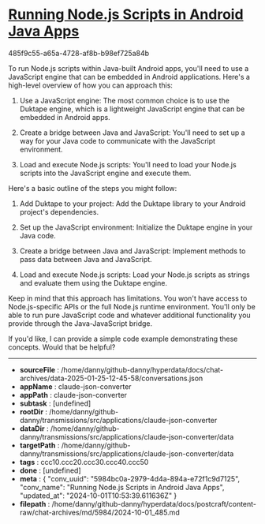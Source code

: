 # [Running Node.js Scripts in Android Java Apps](https://claude.ai/chat/5984bc0a-2979-4d4a-894a-e72f1c9d7125)

485f9c55-a65a-4728-af8b-b98ef725a84b

 To run Node.js scripts within Java-built Android apps, you'll need to use a JavaScript engine that can be embedded in Android applications. Here's a high-level overview of how you can approach this:

1. Use a JavaScript engine: The most common choice is to use the Duktape engine, which is a lightweight JavaScript engine that can be embedded in Android apps.

2. Create a bridge between Java and JavaScript: You'll need to set up a way for your Java code to communicate with the JavaScript environment.

3. Load and execute Node.js scripts: You'll need to load your Node.js scripts into the JavaScript engine and execute them.

Here's a basic outline of the steps you might follow:

1. Add Duktape to your project:
   Add the Duktape library to your Android project's dependencies.

2. Set up the JavaScript environment:
   Initialize the Duktape engine in your Java code.

3. Create a bridge between Java and JavaScript:
   Implement methods to pass data between Java and JavaScript.

4. Load and execute Node.js scripts:
   Load your Node.js scripts as strings and evaluate them using the Duktape engine.

Keep in mind that this approach has limitations. You won't have access to Node.js-specific APIs or the full Node.js runtime environment. You'll only be able to run pure JavaScript code and whatever additional functionality you provide through the Java-JavaScript bridge.

If you'd like, I can provide a simple code example demonstrating these concepts. Would that be helpful?

---

* **sourceFile** : /home/danny/github-danny/hyperdata/docs/chat-archives/data-2025-01-25-12-45-58/conversations.json
* **appName** : claude-json-converter
* **appPath** : claude-json-converter
* **subtask** : [undefined]
* **rootDir** : /home/danny/github-danny/transmissions/src/applications/claude-json-converter
* **dataDir** : /home/danny/github-danny/transmissions/src/applications/claude-json-converter/data
* **targetPath** : /home/danny/github-danny/transmissions/src/applications/claude-json-converter/data
* **tags** : ccc10.ccc20.ccc30.ccc40.ccc50
* **done** : [undefined]
* **meta** : {
  "conv_uuid": "5984bc0a-2979-4d4a-894a-e72f1c9d7125",
  "conv_name": "Running Node.js Scripts in Android Java Apps",
  "updated_at": "2024-10-01T10:53:39.611636Z"
}
* **filepath** : /home/danny/github-danny/hyperdata/docs/postcraft/content-raw/chat-archives/md/5984/2024-10-01_485.md